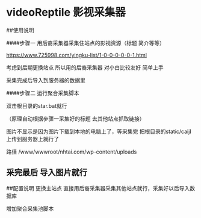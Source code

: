 # videoReptile 影视采集器

##使用说明

####步骤一
用后裔采集器采集住站点的影视资源（标题 简介等等）

https://www.725998.com/yingku-list/1-0-0-0-0-0-1.html

考虑到后期更换站点 所以用的后裔采集器  对小白比较友好 简单上手


采集完成后导入到服务器的数据里

####步骤二
运行聚合采集脚本

双击根目录的star.bat就行

（原理自动根据步骤一采集好的标题 去其他站点抓取链接）

图片不显示是因为图片下载到本地的电脑上了，等采集完 把根目录的static/caijI 上传到服务器上就行了

路径 /www/wwwroot/nhtai.com/wp-content/uploads

采完最后 导入图片就行
------------------------------------------------
##配置说明
更换主站点
直接用后裔采集器采集其他站点就行，采集好以后导入数据库

增加聚合采集池脚本
